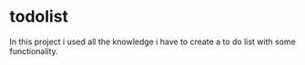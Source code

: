 # todolist
In this project i used all the knowledge i have to create a to do list with some functionality. 